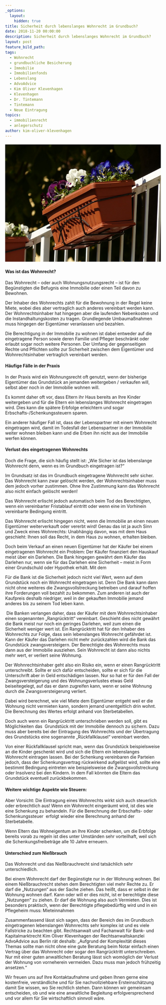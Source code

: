 ```yaml
---
_options:
  layout:
    hidden: true
title: Sicherheit durch lebenslanges Wohnrecht im Grundbuch?
date: 2018-11-20 00:00:00
description: Sicherheit durch lebenslanges Wohnrecht im Grundbuch?
layout: post
feature_bild_path:
tags:
  - Wohnrecht
  - grundbuchliche Besicherung
  - Immobilie
  - Immobilienfonds
  - Lebenslang
  - AdvoAdvice
  - Kim Oliver Klevenhagen
  - Klevenhagen
  - Dr. Tintemann
  - Tintemann
  - Neue Eintragung
topics:
  - immobilienrecht
  - anlegerschutz
author: kim-oliver-klevenhagen
---
```


#### ![](/uploads/balcony-plants-357702-640.jpg)

#### Was ist das Wohnrecht?

Das Wohnrecht – oder auch Wohnungsnutzungsrecht – ist für den Begünstigten die Befugnis eine Immobilie oder einen Teil davon zu Bewohnen.

Der Inhaber des Wohnrechts zahlt für die Bewohnung in der Regel keine Miete, wobei dies aber vertraglich auch anderes vereinbart werden kann. Der Wohnrechtsinhaber hat hingegen aber die laufenden Nebenkosten und die Instandhaltungskosten zu tragen. Grundlegende Umbaumaßnahmen muss hingegen der Eigentümer veranlassen und bezahlen.

Die Berechtigung in der Immobilie zu wohnen ist dabei entweder auf die eingetragene Person sowie deren Familie und Pfleger beschränkt oder erlaubt sogar noch weitere Personen. Der Umfang der gegenseitigen Rechte und Pflichten sollte zur Sicherheit zwischen dem Eigentümer und Wohnrechtsinhaber vertraglich vereinbart werden.

#### Häufige Fälle in der Praxis

In der Praxis wird ein Wohnungsrecht oft genutzt, wenn der bisherige Eigentümer das Grundstück an jemanden weitergeben / verkaufen will, selbst aber noch in der Immobilie wohnen will.

Es kommt daher oft vor, dass Eltern ihr Haus bereits an Ihre Kinder weitergeben und für die Eltern ein lebenslanges Wohnrecht eingetragen wird. Dies kann die spätere Erbfolge erleichtern und sogar Erbschafts-/Schenkungssteuern sparen.

Ein anderer häufiger Fall ist, dass der Lebenspartner mit einem Wohnrecht eingetragen wird, damit im Todesfall der Lebenspartner in der Immobilie weiter wohnen bleiben kann und die Erben ihn nicht aus der Immobilie werfen können.

#### Verlust des eingetragenen Wohnrechts

Doch die Frage, die sich häufig stellt ist: „Wie Sicher ist das lebenslange Wohnrecht denn, wenn es im Grundbuch eingetragen ist?“

Im Grundsatz ist das im Grundbuch eingetragene Wohnrecht sehr sicher. Das Wohnrecht kann zwar gelöscht werden, der Wohnrechtsinhaber muss dem jedoch vorher zustimmen. Ohne Ihre Zustimmung kann das Wohnrecht also nicht einfach gelöscht werden!

Das Wohnrecht erlischt jedoch automatisch beim Tod des Berechtigten, wenn ein vereinbarter Fristablauf eintritt oder wenn eine im Vorhinein vereinbarte Bedingung eintritt.

Das Wohnrecht erlischt hingegen nicht, wenn die Immobilie an einen neuen Eigentümer weiterverkauft oder vererbt wird! Genau das ist ja auch Sinn und Zweck eines Wohnrechts: Unabhängig davon, was mit dem Haus geschieht: Ihnen soll das Recht, in dem Haus zu wohnen, erhalten bleiben.

Doch beim Verkauf an einen neuen Eigentümer hat der Käufer bei einem eingetragenen Wohnrecht ein Problem: Der Käufer finanziert den Hauskauf meist über ein Darlehen. Die Bank hingegen gewährt dem Käufer das Darlehen nur, wenn sie für das Darlehen eine Sicherheit – meist in Form einer Grundschuld oder Hypothek erhält. Mit dem

Für die Bank ist die Sicherheit jedoch nicht viel Wert, wenn auf dem Grundstück noch ein Wohnrecht eingetragen ist. Denn Die Bank kann dann nicht ohne weiteres die Zwangsvollstreckung betreiben und darauf hoffen ihre Forderungen voll bezahlt zu bekommen. Zum anderen ist auch der Kaufpreis deshalb niedriger, weil in der gekauften Immobilie jemand anderes bis zu seinem Tod leben kann.

 Die Banken verlangen daher, dass der Käufer mit dem Wohnrechtsinhaber einen sogenannten „Rangrücktritt“ vereinbart. Geschieht dies nicht gewährt die Bank meist nur noch ein geringes Darlehen, weil zum einen die Sicherheit weniger wert ist. Ein Rangrücktritt hat für den Inhaber des Wohnrechts zur Folge, dass sein lebenslanges Wohnrecht gefährdet ist. Kann der Käufer das Darlehen nicht mehr zurückzahlen wird die Bank das Grundstück zwangsversteigern. Der Berechtigte des Wohnrechts muss dann aus der Immobilie ausziehen. Sein Wohnrecht ist dann also nichts mehr wert, er verliert seine Wohnung.

Der Wohnrechtsinhaber geht also ein Risiko ein, wenn er einen Rangrücktritt unterschreibt. Sollte er sich dafür entscheiden, sollte er sich für die Unterschrift aber in Geld entschädigen lassen. Nur so hat er für den Fall der Zwangsversteigerung und des Wohnungsverlustes etwas Geld beiseitegelegt, auf das er dann zugreifen kann, wenn er seine Wohnung durch die Zwangsversteigerung verliert.

Dabei wird berechnet, wie viel Miete dem Eigentümer entgeht weil er die Wohnung nicht vermieten kann, sondern jemand unentgeltlich drin wohnt. Die Berechnung des Wertes erfolgt anhand von Sterbetabellen.

Doch auch wenn ein Rangrücktritt unterschrieben werden soll, gibt es Möglichkeiten das  Grundstück mit der Immobilie dennoch zu sichern. Dazu muss aber bereits bei der Eintragung des Wohnrechts und der Übertragung des Grundstücks eine sogenannte „Rückfallklausel“ vereinbart werden.

Von einer Rückfallklausel spricht man, wenn das Grundstück beispielsweise an die Kinder geschenkt wird und sich die Eltern ein lebenslanges Wohnrecht eintragen lassen. Bei der Schenkung vereinbaren die Parteien jedoch, dass der Schenkungsvertrag rückwirkend aufgelöst wird, sollte eine bestimmt Bedingung eintreten wie beispielsweise die Zwangsvollstreckung oder Insolvenz bei den Kindern. In dem Fall könnten die Eltern das Grundstück eventuell zurückbekommen.

#### Weitere wichtige Aspekte wie Steuern:

Aber Vorsicht: Die Eintragung eines Wohnrechts wirkt sich auch steuerlich oder erbrechtlich aus! Wenn ein Wohnrecht eingeräumt wird, ist dies wie eine Schenkung zu behandeln. Für die Berechnung der Erbschafts- oder Schenkungssteuer  erfolgt wieder eine Berechnung anhand der Sterbetabelle.

Wenn Eltern das Wohneigentum an Ihre Kinder schenken, um die Erbfolge bereits vorab zu regeln ist dies unter Umständen sehr vorteilhaft, weil sich die Schenkungsfreibeträge alle 10 Jahre erneuern.

#### Unterschied zum Nießbrauch

Das Wohnrecht und das Nießbrauchrecht sind tatsächlich sehr unterschiedlich.

Bei einem Wohnrecht darf der Begünstigte nur in der Wohnung wohnen. Bei einem Nießbrauchrecht stehen dem Berechtigten viel mehr Rechte zu. Er darf die „Nutzungen“ aus der Sache ziehen. Das heißt, dass er selbst in der Wohnung wohnen darf. Kann oder will er dies nicht, ist er berechtigte diese „Nutzungen“ zu ziehen. Er darf die Wohnung also auch Vermieten. Dies ist besonders praktisch, wenn der Berechtigte pflegebedürftig wird und in ein Pflegeheim muss: Mieteinnahmen

Zusammenfassend lässt sich sagen, dass der Bereich des im Grundbuch eingetragenen lebenslangen Wohnrechts sehr komplex ist und es viele Fallstricke zu beachten gibt. Rechtsanwalt und Fachanwalt für Bank- und Kapitalmarktrecht Kim Oliver Klevenhagen der Rechtsanwaltskanzlei AdvoAdvice aus Berlin rät deshalb: „Aufgrund der Komplexität dieses Themas sollte man nicht ohne eine gute Beratung beim Notar einfach einen Vertrag über das Wohnrecht oder sogar den Rangrücktritt unterschreiben. Nur mit einer guten anwaltlichen Beratung lässt sich womöglich der Verlust der Wohnung von vorneherein vermeiden. Dazu muss man jedoch frühzeitig ansetzen.“

Wir freuen uns auf Ihre Kontaktaufnahme und geben Ihnen gerne eine kostenfreie, verständliche und für Sie nachvollziehbare Ersteinschätzung damit Sie wissen, wo Sie rechtlich stehen. Dann können wir gemeinsam entscheiden, ob und wie eine anwaltliche Begleitung erfolgversprechend und vor allem für Sie wirtschaftlich sinnvoll wäre.